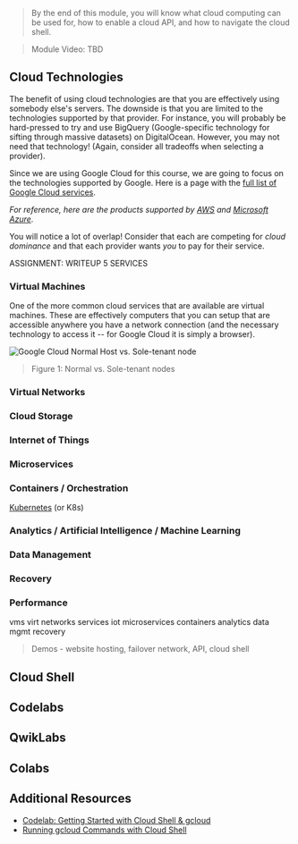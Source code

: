 
> By the end of this module, you will know what cloud computing can be used for, how to enable a cloud API, and how to navigate the cloud shell.

> Module Video: TBD

## Cloud Technologies

The benefit of using cloud technologies are that you are effectively using somebody else's servers.  The downside is that you are limited to the technologies supported by that provider.  For instance, you will probably be hard-pressed to try and use BigQuery (Google-specific technology for sifting through massive datasets) on DigitalOcean.  However, you may not need that technology!  (Again, consider all tradeoffs when selecting a provider).  

Since we are using Google Cloud for this course, we are going to focus on the technologies supported by Google.  Here is a page with the [full list of Google Cloud services](https://cloud.google.com/products).

*For reference, here are the products supported by [AWS](https://aws.amazon.com/products/) and [Microsoft Azure](https://azure.microsoft.com/)*.

You will notice a lot of overlap!  Consider that each are competing for *cloud dominance* and that each provider wants *you* to pay for their service.


ASSIGNMENT: WRITEUP 5 SERVICES

### Virtual Machines

One of the more common cloud services that are available are virtual machines.   These are effectively computers that you can setup that are accessible anywhere you have a network connection (and the necessary technology to access it -- for Google Cloud it is simply a browser). 

![Google Cloud Normal Host vs. Sole-tenant node](https://cloudx-bricks-prod-bucket.storage.googleapis.com/d5c9cad33f729dc110d8b907db5a695ca9cf6b0f4b692f44f0f2c0e276d78369.svg "Google Cloud Normal Host vs. Sole-tenant node]")

> Figure 1: Normal vs. Sole-tenant nodes

### Virtual Networks

### Cloud Storage

### Internet of Things

### Microservices

### Containers / Orchestration

[Kubernetes](https://kubernetes.io/) (or K8s)

### Analytics / Artificial Intelligence / Machine Learning

### Data Management

### Recovery

### Performance

vms
virt networks
services
iot
microservices
containers
analytics
data mgmt
recovery


> Demos - website hosting, failover network, API, cloud shell

## Cloud Shell

  
## Codelabs

## QwikLabs

## Colabs

## Additional Resources

* [Codelab: Getting Started with Cloud Shell & gcloud](https://codelabs.developers.google.com/codelabs/cloud-shell/#0)
* [Running gcloud Commands with Cloud Shell](https://cloud.google.com/shell/docs/running-gcloud-commands)